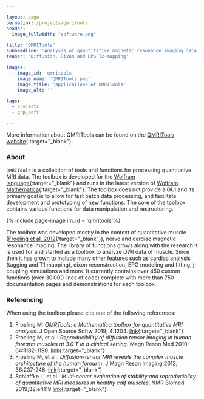 ```yaml
---

layout: page
permalink: /projects/qmritools
header:
  image_fullwidth: "software.png"

title: "QMRITools"
subheadline: 'Analysis of quantitative magnetic resonance imaging data'
teaser: 'Diffusion, Dixon and EPG T2-mapping'

images:
  - image_id: 'qmritools'
    image_name: 'QMRITools.png'
    image_title: 'applications of QMRITools'
    image_alt: ''  

tags: 
  - projects
  - grp_soft

---
```


More information about QMRITools can be found on the [QMRITools website](https://www.qmritools.com/){:target="_blank"}.

### About

`QMRITools` is a collection of tools and functions for processing
quantitative MRI data. The toolbox is developed for the [Wolfram
language](https://www.wolfram.com/language/){:target="_blank"} and runs in the latest version of
[Wolfram Mathematica](http://www.wolfram.com/mathematica/){:target="_blank"}. The toolbox does not provide a GUI and its
primary goal is to allow for fast batch data processing, and
facilitate development and prototyping of new functions. The core of the
toolbox contains various functions for data manipulation and restructuring.

{% include page-image im_id = 'qmritools'%}

The toolbox was developed mostly in the context of quantitative muscle
([Froeling et al. 2012](https://onlinelibrary.wiley.com/doi/10.1002/jmri.23608){:target="_blank"}), nerve and cardiac magnetic resonance imaging. The library of functions grows along with the research it is
used for and started as a toolbox to analyze DWI data of muscle. Since
then it has grown to include many other features such as cardiac
analysis (tagging and T1 mapping), dixon reconstruction, EPG modeling
and fitting, j-coupling simulations and more. It currently contains over
450 custom functions (over 30.000 lines of code) complete with more than 750
documentation pages and demonstrations for each toolbox.

### Referencing

When using the toolbox please cite one of the following references:

1. Froeling M: *QMRTools: a Mathematica toolbox for quantitative MRI
    analysis*. J Open Source Softw 2019; 4:1204.
    [link](https://joss.theoj.org/papers/ef8bfb6c31499845d353b6a5af0d6300){:target="_blank"}
2. Froeling M, et al.: *Reproducibility of diffusion tensor imaging in
    human forearm muscles at 3.0 T in a clinical setting*. Magn Reson Med
    2010; 64:1182-1190.
    [link](https://onlinelibrary.wiley.com/doi/full/10.1002/mrm.22477){:target="_blank"}
3. Froeling M, et al.: *Diffusion-tensor MRI reveals the complex muscle
    architecture of the human forearm*. J Magn Reson Imaging 2012;
    36:237-248.
    [link](https://onlinelibrary.wiley.com/doi/10.1002/jmri.23608){:target="_blank"}
4. Schlaffke L, et al.: *Multi‐center evaluation of stability and reproducibility of
   quantitative MRI measures in healthy calf muscles*. NMR Biomed. 2019;32:e4119
   [link](https://onlinelibrary.wiley.com/doi/full/10.1002/nbm.4119){:target="_blank"}
